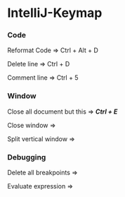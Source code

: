 # IntelliJ-Keymap

### Code

Reformat Code => Ctrl + Alt + D

Delete line => Ctrl + D

Comment line => Ctrl + 5


### Window

Close all document but this => ***Ctrl + E***

Close window => 

Split vertical window =>


### Debugging

Delete all breakpoints => 

Evaluate expression =>
